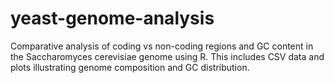 # yeast-genome-analysis
Comparative analysis of coding vs non-coding regions and GC content in the Saccharomyces cerevisiae genome using R. This includes CSV data and plots illustrating genome composition and GC distribution.
